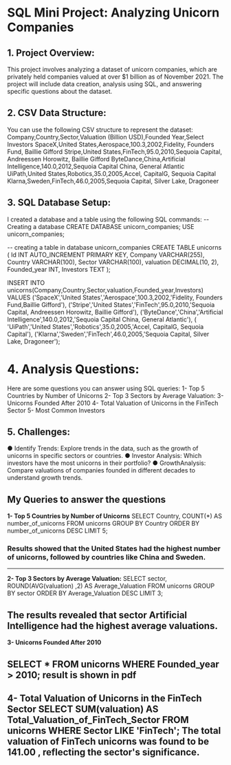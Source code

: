 # SQL Mini Project: Analyzing Unicorn Companies
## 1. Project Overview:
 This project involves analyzing a dataset of unicorn companies, which are privately held
 companies valued at over $1 billion as of November 2021. The project will include data creation,
 analysis using SQL, and answering specific questions about the dataset.

 ## 2. CSV Data Structure:
 You can use the following CSV structure to represent the dataset:
 Company,Country,Sector,Valuation (Billion USD),Founded Year,Select
 Investors
 SpaceX,United States,Aerospace,100.3,2002,Fidelity, Founders Fund,
 Baillie Gifford
 Stripe,United States,FinTech,95.0,2010,Sequoia Capital, Andreessen
 Horowitz, Baillie Gifford
 ByteDance,China,Artificial Intelligence,140.0,2012,Sequoia Capital
 China, General Atlantic
 UiPath,United States,Robotics,35.0,2005,Accel, CapitalG, Sequoia
 Capital
 Klarna,Sweden,FinTech,46.0,2005,Sequoia Capital, Silver Lake,
 Dragoneer
 ## 3. SQL Database Setup:
 I created a database and a table using the following SQL commands:
-- Creating a database
 CREATE DATABASE unicorn_companies;
 USE unicorn_companies;
 
 -- creating a table in database unicorn_companies
  CREATE TABLE unicorns (
 Id INT AUTO_INCREMENT PRIMARY KEY,
 Company VARCHAR(255),
 Country VARCHAR(100),
 Sector VARCHAR(100),
 valuation DECIMAL(10, 2),
Founded_year INT,
 Investors TEXT
 );
 
 INSERT INTO unicorns(Company,Country,Sector,valuation,Founded_year,Investors)
 VALUES
('SpaceX','United States','Aerospace',100.3,2002,'Fidelity, Founders Fund,Baillie Gifford'),
('Stripe','United States','FinTech',95.0,2010,'Sequoia Capital, Andreessen Horowitz, Baillie Gifford'),
('ByteDance','China','Artificial Intelligence',140.0,2012,'Sequoia Capital China, General Atlantic'),
( 'UiPath','United States','Robotics',35.0,2005,'Accel, CapitalG, Sequoia Capital'),
('Klarna','Sweden','FinTech',46.0,2005,'Sequoia Capital, Silver Lake, Dragoneer');

 # 4. Analysis Questions:
 Here are some questions you can answer using SQL queries:
 1- Top 5 Countries by Number of Unicorns
 2- Top 3 Sectors by Average Valuation:
 3- Unicorns Founded After 2010
 4- Total Valuation of Unicorns in the FinTech Sector
 5- Most Common Investors
 ## 5. Challenges:
 ● Identify Trends: Explore trends in the data, such as the growth of unicorns in specific
 sectors or countries.
 ● Investor Analysis: Which investors have the most unicorns in their portfolio?
 ● GrowthAnalysis: Compare valuations of companies founded in different decades to
 understand growth trends.

 ## My Queries to answer the questions
**1- Top 5 Countries by Number of Unicorns**
SELECT 
    Country, COUNT(*) AS number_of_unicorns
FROM
    unicorns
GROUP BY Country
ORDER BY number_of_unicorns DESC
LIMIT 5;

### Results showed that the United States had the highest number of unicorns, followed by countries like China and Sweden.

--- 
**2- Top 3 Sectors by Average Valuation:** 
SELECT sector, ROUND(AVG(valuation) ,2) AS Average_Valuation
FROM unicorns
GROUP BY sector
ORDER BY Average_Valuation DESC
LIMIT 3;

**The results revealed that sector Artificial Intelligence had the highest average valuations.**
---
**3- Unicorns Founded After 2010**
 
SELECT 
    *
FROM
    unicorns
WHERE
    Founded_year > 2010;
**result is shown in pdf**
---
**4- Total Valuation of Unicorns in the FinTech Sector**
SELECT 
    SUM(valuation) AS Total_Valuation_of_FinTech_Sector
FROM
    unicorns
WHERE
    Sector LIKE 'FinTech';
**The total valuation of FinTech unicorns was found to be 141.00 , reflecting the sector's significance.**
---







